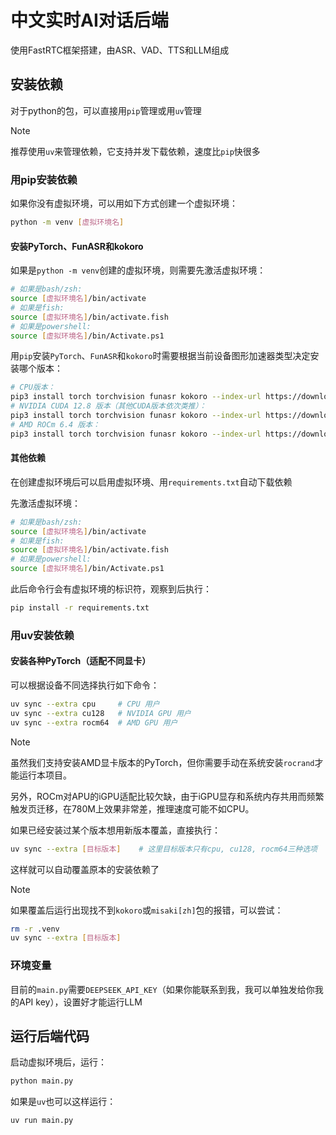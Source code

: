 # 中文实时AI对话后端

使用FastRTC框架搭建，由ASR、VAD、TTS和LLM组成

## 安装依赖

对于python的包，可以直接用`pip`管理或用`uv`管理

> [!NOTE]
> 推荐使用`uv`来管理依赖，它支持并发下载依赖，速度比`pip`快很多

### 用pip安装依赖

如果你没有虚拟环境，可以用如下方式创建一个虚拟环境：

```bash
python -m venv [虚拟环境名]
```

#### 安装PyTorch、FunASR和kokoro

如果是`python -m venv`创建的虚拟环境，则需要先激活虚拟环境：

```bash
# 如果是bash/zsh:
source [虚拟环境名]/bin/activate
# 如果是fish:
source [虚拟环境名]/bin/activate.fish
# 如果是powershell:
source [虚拟环境名]/bin/Activate.ps1
```

用`pip`安装`PyTorch`、`FunASR`和`kokoro`时需要根据当前设备图形加速器类型决定安装哪个版本：

```bash
# CPU版本：
pip3 install torch torchvision funasr kokoro --index-url https://download.pytorch.org/whl/cpu
# NVIDIA CUDA 12.8 版本（其他CUDA版本依次类推）：
pip3 install torch torchvision funasr kokoro --index-url https://download.pytorch.org/whl/cu128
# AMD ROCm 6.4 版本：
pip3 install torch torchvision funasr kokoro --index-url https://download.pytorch.org/whl/rocm6.4
```

#### 其他依赖

在创建虚拟环境后可以启用虚拟环境、用`requirements.txt`自动下载依赖

先激活虚拟环境：

```bash
# 如果是bash/zsh:
source [虚拟环境名]/bin/activate
# 如果是fish:
source [虚拟环境名]/bin/activate.fish
# 如果是powershell:
source [虚拟环境名]/bin/Activate.ps1
```

此后命令行会有虚拟环境的标识符，观察到后执行：

```bash
pip install -r requirements.txt
```

### 用uv安装依赖

#### 安装各种PyTorch（适配不同显卡）

可以根据设备不同选择执行如下命令：

```bash
uv sync --extra cpu     # CPU 用户
uv sync --extra cu128   # NVIDIA GPU 用户
uv sync --extra rocm64  # AMD GPU 用户
```

> [!NOTE]
> 虽然我们支持安装AMD显卡版本的PyTorch，但你需要手动在系统安装`rocrand`才能运行本项目。
>
> 另外，ROCm对APU的iGPU适配比较欠缺，由于iGPU显存和系统内存共用而频繁触发页迁移，在780M上效果非常差，推理速度可能不如CPU。

如果已经安装过某个版本想用新版本覆盖，直接执行：

```bash
uv sync --extra [目标版本]    # 这里目标版本只有cpu, cu128, rocm64三种选项
```

这样就可以自动覆盖原本的安装依赖了

> [!NOTE]
> 如果覆盖后运行出现找不到`kokoro`或`misaki[zh]`包的报错，可以尝试：
>
> ```bash
> rm -r .venv
> uv sync --extra [目标版本]
> ```

### 环境变量

目前的`main.py`需要`DEEPSEEK_API_KEY`（如果你能联系到我，我可以单独发给你我的API key），设置好才能运行LLM

## 运行后端代码

启动虚拟环境后，运行：

```bash
python main.py
```

如果是`uv`也可以这样运行：

```bash
uv run main.py
```
